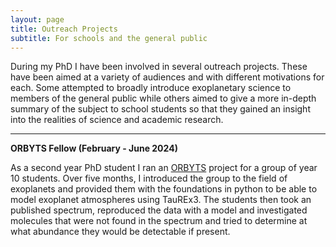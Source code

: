 ```yaml
---
layout: page
title: Outreach Projects
subtitle: For schools and the general public
---
```


During my PhD I have been involved in several outreach projects. These have been aimed at a variety of audiences and with different motivations for each. Some attempted to broadly introduce exoplanetary science to members of the general public while others aimed to give a more in-depth summary of the subject to school students so that they gained an insight into the realities of science and academic research.

---

**ORBYTS Fellow (February - June 2024)**

As a second year PhD student I ran an [ORBYTS](https://www.orbyts.org/) project for a group of year 10 students. Over five months, I introduced the group to the field of exoplanets and provided them with the foundations in python to be able to model exoplanet atmospheres using TauREx3. The students then took an published spectrum, reproduced the data with a model and investigated molecules that were not found in the spectrum and tried to determine at what abundance they would be detectable if present.  
